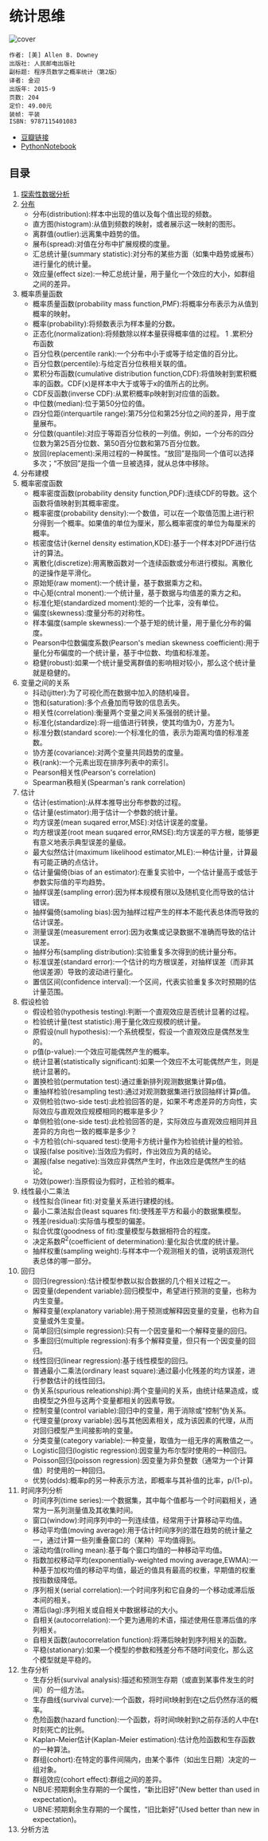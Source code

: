 # 统计思维
![cover](https://img3.doubanio.com/lpic/s28278025.jpg)

    作者: [美] Allen B. Downey 
    出版社: 人民邮电出版社
    副标题: 程序员数学之概率统计（第2版）
    译者: 金迎 
    出版年: 2015-9
    页数: 204
    定价: 49.00元
    装帧: 平装
    ISBN: 9787115401083

- [豆瓣链接](https://book.douban.com/subject/26593825/)
- [PythonNotebook](ThinkStats.ipynb)

## 目录
1. [探索性数据分析][70]
1. [分布][71]
    - 分布(distribution):样本中出现的值以及每个值出现的频数。
    - 直方图(histogram):从值到频数的映射，或者展示这一映射的图形。
    - 离群值(outlier):远离集中趋势的值。
    - 展布(spread):对值在分布中扩展规模的度量。
    - 汇总统计量(summary statistic):对分布的某些方面（如集中趋势或展布）进行量化的统计量。
    - 效应量(effect size):一种汇总统计量，用于量化一个效应的大小，如群组之间的差异。
1. 概率质量函数
    - 概率质量函数(probability mass function,PMF):将概率分布表示为从值到概率的映射。
    - 概率(probability):将频数表示为样本量的分数。
    - 正态化(normalization):将频数除以样本量获得概率值的过程。
1 .累积分布函数
    - 百分位秩(percentile rank):一个分布中小于或等于给定值的百分比。
    - 百分位数(percentile):与给定百分位秩相关联的值。
    - 累积分布函数(cumulative distribution function,CDF):将值映射到累积概率的函数。CDF(x)是样本中大于或等于x的值所占的比例。
    - CDF反函数(inverse CDF):从累积概率p映射到对应值的函数。
    - 中位数(median):位于第50分位的值。
    - 四分位距(interquartile range):第75分位和第25分位之间的差异，用于度量展布。
    - 分位数(quantile):对应于等距百分位秩的一列值。例如，一个分布的四分位数为第25百分位数、第50百分位数和第75百分位数。
    - 放回(replacement):采用过程的一种属性。“放回”是指同一个值可以选择多次；“不放回”是指一个值一旦被选择，就从总体中移除。
1. 分布建模
1. 概率密度函数
    - 概率密度函数(probability density function,PDF):连续CDF的导数。这个函数将值映射到其概率密度。
    - 概率密度(probability density):一个数值，可以在一个取值范围上进行积分得到一个概率。如果值的单位为厘米，那么概率密度的单位为每厘米的概率。
    - 核密度估计(kernel density estimation,KDE):基于一个样本对PDF进行估计的算法。
    - 离散化(discretize):用离散函数对一个连续函数或分布进行模拟。离散化的逆操作是平滑化。
    - 原始矩(raw moment):一个统计量，基于数据乘方之和。
    - 中心矩(cntral monent):一个统计量，基于数据与均值差的乘方之和。
    - 标准化矩(standardized moment):矩的一个比率，没有单位。
    - 偏度(skewness):度量分布的对称性。
    - 样本偏度(sample skewness):一个基于矩的统计量，用于量化分布的偏度。
    - Pearson中位数偏度系数(Pearson's median skewness coefficient):用于量化分布偏度的一个统计量，基于中位数、均值和标准差。
    - 稳健(robust):如果一个统计量受离群值的影响相对较小，那么这个统计量就是稳健的。
1. 变量之间的关系
    - 抖动(jitter):为了可视化而在数据中加入的随机噪音。
    - 饱和(saturation):多个点叠加而导致的信息丢失。
    - 相关性(correlation):衡量两个变量之间关系强弱的统计量。
    - 标准化(standardize):将一组值进行转换，使其均值为0，方差为1。
    - 标准分数(standard score):一个标准化的值，表示为距离均值的标准差数。
    - 协方差(covariance):对两个变量共同趋势的度量。
    - 秩(rank):一个元素出现在排序列表中的索引。
    - Pearson相关性(Pearson's correlation)
    - Spearman秩相关(Spearman's rank correlation)
1. 估计
    - 估计(estimation):从样本推导出分布参数的过程。
    - 估计量(estimator):用于估计一个参数的统计量。
    - 均方误差(mean suqared error,MSE):对估计误差的度量。
    - 均方根误差(root mean suqared error,RMSE):均方误差的平方根，能够更有意义地表示典型误差的量级。
    - 最大似然估计(maximum likelihood estimator,MLE):一种估计量，计算最有可能正确的点估计。
    - 估计量偏倚(bias of an estimator):在重复实验中，一个估计量高于或低于参数实际值的平均趋势。
    - 抽样误差(sampling error):因为样本规模有限以及随机变化而导致的估计错误。
    - 抽样偏倚(samoling bias):因为抽样过程产生的样本不能代表总体而导致的估计误差。
    - 测量误差(measurement error):因为收集或记录数据不准确而导致的估计误差。
    - 抽样分布(sampling distribution):实验重复多次得到的统计量分布。
    - 标准误差(standard error):一个估计的均方根误差，对抽样误差（而非其他误差源）导致的波动进行量化。
    - 置信区间(confidence interval):一个区间，代表实验重复多次时预期的估计量范围。
1. 假设检验
    - 假设检验(hypothesis testing):判断一个直观效应是否统计显著的过程。
    - 检验统计量(test statistic):用于量化效应规模的统计量。
    - 原假设(null hypothesis):一个系统模型，假设一个直观效应是偶然发生的。
    - p值(p-value):一个效应可能偶然产生的概率。
    - 统计显著(statistically significant):如果一个效应不太可能偶然产生，则是统计显著的。
    - 置换检验(permutation test):通过重新排列观测数据集计算p值。
    - 重抽样检验(resampling test):通过对观测数据集进行放回抽样计算p值。
    - 双侧检验(two-side test):此检验回答的是，如果不考虑差异的方向性，实际效应与直观效应规模相同的概率是多少？
    - 单侧检验(one-side test):此检验回答的是，实际效应与直观效应相同并且差异的方向也一致的概率是多少？
    - 卡方检验(chi-squared test):使用卡方统计量作为检验统计量的检验。
    - 误报(false positive):当效应为假时，作出效应为真的结论。
    - 漏报(false negative):当效应非偶然产生时，作出效应是偶然产生的结论。
    - 功效(power):当原假设为假时，正检验的概率。
1. 线性最小二乘法
    - 线性拟合(linear fit):对变量关系进行建模的线。
    - 最小二乘法拟合(least squares fit):使残差平方和最小的数据集模型。
    - 残差(residual):实际值与模型的偏差。
    - 拟合优度(goodness of fit):度量模型与数据相符合的程度。
    - 决定系数$R^2$(coefficient of determination):量化拟合优度的统计量。
    - 抽样权重(sampling weight):与样本中一个观测相关的值，说明该观测代表总体的哪一部分。
1. 回归
    - 回归(regression):估计模型参数以拟合数据的几个相关过程之一。
    - 因变量(dependent variable):回归模型中，希望进行预测的变量，也称为内生变量。
    - 解释变量(explanatory variable):用于预测或解释因变量的变量，也称为自变量或外生变量。
    - 简单回归(simple regression):只有一个因变量和一个解释变量的回归。
    - 多重回归(multiple regression):有多个解释变量，但只有一个因变量的回归。
    - 线性回归(linear regression):基于线性模型的回归。
    - 普通最小二乘法(ordinary least square):通过最小化残差的均方误差，进行参数估计的线性回归。
    - 伪关系(spurious releationship):两个变量间的关系，由统计结果造成，或由模型之外但与这两个变量都相关的因素导致。
    - 控制变量(control variable):回归中的变量，用于消除或“控制”伪关系。
    - 代理变量(proxy variable):因与其他因素相关，成为该因素的代理，从而对回归模型产生间接影响的变量。
    - 分类变量(category variable):一种变量，取值为一组无序的离散值之一。
    - Logistic回归(logistic regression):因变量为布尔型时使用的一种回归。
    - Poisson回归(poisson regression):因变量为非负整数（通常为一个计算值）时使用的一种回归。
    - 优势(odds):概率p的另一种表示方法，即概率与其补值的比率，p/(1-p)。
1. 时间序列分析
    - 时间序列(time series):一个数据集，其中每个值都与一个时间戳相关，通常为一系列测量值及其收集时间。
    - 窗口(window):时间序列中的一列连续值，经常用于计算移动平均值。
    - 移动平均值(moving average):用于估计时间序列的潜在趋势的统计量之一，通过计算一些列重叠窗口的（某种）平均值得到。
    - 滚动均值(rolling mean):基于每个窗口均值的一种移动平均值。
    - 指数加权移动平均(exponentially-weighted moving average,EWMA):一种基于加权均值的移动平均值，最近的值具有最高的权重，早期值的权重按指数级降低。
    - 序列相关(serial correlation):一个时间序列和它自身的一个移动或滞后版本间的相关。
    - 滞后(lag):序列相关或自相关中数据移动的大小。
    - 自相关(autocorrelation):一个更为通用的术语，描述使用任意滞后值的序列相关。
    - 自相关函数(autocorrelation function):将滞后映射到序列相关的函数。
    - 平稳(stationary):如果一个模型的参数和残差分布不随时间变化，那么这个模型就是平稳的。
1. 生存分析
    - 生存分析(survival analysis):描述和预测生存期（或直到某事件发生的时间）的一组方法。
    - 生存曲线(survival curve):一个函数，将时间t映射到在t之后仍然存活的概率。
    - 危险函数(hazard function):一个函数，将时间t映射到t之前存活的人中在t时刻死亡的比例。
    - Kaplan-Meier估计(Kaplan-Meier estimation):估计危险函数和生存函数的一种算法。
    - 群组(cohort):在特定的事件间隔内，由某个事件（如出生日期）决定的一组对象。
    - 群组效应(cohort effect):群组之间的差异。
    - NBUE:预期剩余生存期的一个属性，“新比旧好”(New better than used in expectation)。
    - UBNE:预期剩余生存期的一个属性，“旧比新好”(Used better than new in expectation)。
1. 分析方法


[70]: explode.ipynb
[71]: distribution.ipynb